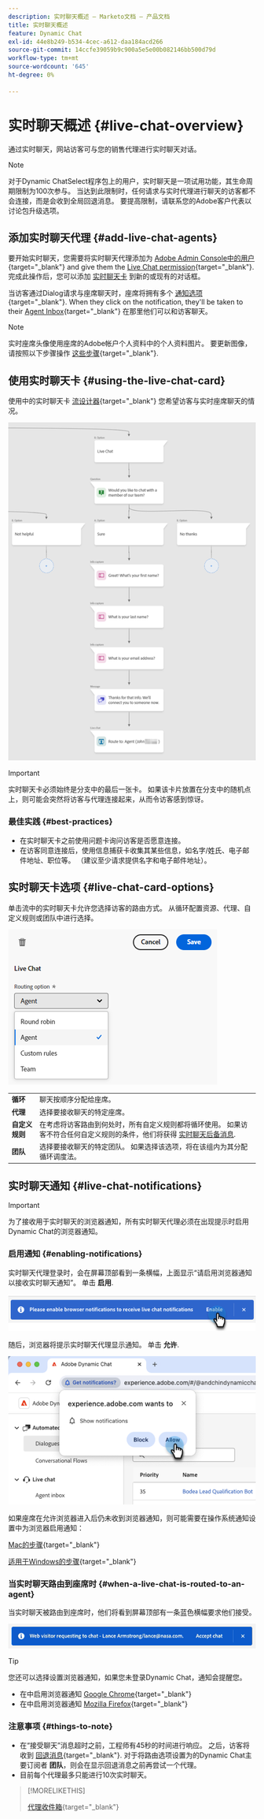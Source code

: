 ```yaml
---
description: 实时聊天概述 — Marketo文档 — 产品文档
title: 实时聊天概述
feature: Dynamic Chat
exl-id: 44e8b249-b534-4cec-a612-daa184acd266
source-git-commit: 14ccfe39059b9c900a5e5e00b082146bb500d79d
workflow-type: tm+mt
source-wordcount: '645'
ht-degree: 0%

---
```


# 实时聊天概述 {#live-chat-overview}

通过实时聊天，网站访客可与您的销售代理进行实时聊天对话。

>[!NOTE]
>
>对于Dynamic ChatSelect程序包上的用户，实时聊天是一项试用功能，其生命周期限制为100次参与。 当达到此限制时，任何请求与实时代理进行聊天的访客都不会连接，而是会收到全局回退消息。 要提高限制，请联系您的Adobe客户代表以讨论包升级选项。

## 添加实时聊天代理 {#add-live-chat-agents}

要开始实时聊天，您需要将实时聊天代理添加为 [Adobe Admin Console中的用户](/help/marketo/product-docs/demand-generation/dynamic-chat/setup-and-configuration/add-or-remove-chat-users.md#add-a-chat-user){target="_blank"} and give them the [Live Chat permission](/help/marketo/product-docs/demand-generation/dynamic-chat/setup-and-configuration/permissions.md){target="_blank"}. 完成此操作后，您可以添加 [实时聊天卡](#using-the-live-chat-card) 到新的或现有的对话框。

当访客通过Dialog请求与座席聊天时，座席将拥有多个 [通知选项](/help/marketo/product-docs/demand-generation/dynamic-chat/live-chat/agent-inbox.md#live-chat-notifications){target="_blank"}. When they click on the notification, they'll be taken to their [Agent Inbox](/help/marketo/product-docs/demand-generation/dynamic-chat/live-chat/agent-inbox.md){target="_blank"} 在那里他们可以和访客聊天。

>[!NOTE]
>
>实时座席头像使用座席的Adobe帐户个人资料中的个人资料图片。 要更新图像，请按照以下步骤操作 [这些步骤](https://helpx.adobe.com/manage-account/using/edit-adobe-account-personal-profile.html){target="_blank"}.

## 使用实时聊天卡 {#using-the-live-chat-card}

使用中的实时聊天卡 [流设计器](/help/marketo/product-docs/demand-generation/dynamic-chat/automated-chat/stream-designer.md){target="_blank"} 您希望访客与实时座席聊天的情况。

![](assets/live-chat-overview-1.png)

>[!IMPORTANT]
>
>实时聊天卡必须始终是分支中的最后一张卡。 如果该卡片放置在分支中的随机点上，则可能会突然将访客与代理连接起来，从而令访客感到惊讶。

### 最佳实践 {#best-practices}

* 在实时聊天卡之前使用问题卡询问访客是否愿意连接。
* 在访客同意连接后，使用信息捕获卡收集其某些信息，如名字/姓氏、电子邮件地址、职位等。 （建议至少请求提供名字和电子邮件地址）。

## 实时聊天卡选项 {#live-chat-card-options}

单击流中的实时聊天卡允许您选择访客的路由方式。 从循环配置资源、代理、自定义规则或团队中进行选择。

![](assets/live-chat-overview-2.png)

<table> 
 <tbody> 
  <tr> 
   <td><b>循环</b></td>
   <td>聊天按顺序分配给座席。</td>
  </tr> 
  <tr> 
   <td><b>代理</b></td>
   <td>选择要接收聊天的特定座席。</td>
  </tr>
    <tr> 
   <td><b>自定义规则</b></td>
   <td>在考虑将访客路由到何处时，所有自定义规则都将循环使用。 如果访客不符合任何自定义规则的条件，他们将获得 <a href="/help/marketo/product-docs/demand-generation/dynamic-chat/setup-and-configuration/agent-management.md#live-chat-fallback" target="_blank">实时聊天后备消息</a>.</td>
  </tr> 
  <tr> 
   <td><b>团队</b></td>
   <td>选择要接收聊天的特定团队。 如果选择该选项，将在该组内为其分配循环调度法。</td>
  </tr>
 </tbody> 
</table>

## 实时聊天通知 {#live-chat-notifications}

>[!IMPORTANT]
>
>为了接收用于实时聊天的浏览器通知，所有实时聊天代理必须在出现提示时启用Dynamic Chat的浏览器通知。

### 启用通知 {#enabling-notifications}

实时聊天代理登录时，会在屏幕顶部看到一条横幅，上面显示“请启用浏览器通知以接收实时聊天通知”。 单击 **启用**.

![](assets/live-chat-overview-4.png)

随后，浏览器将提示实时聊天代理显示通知。 单击 **允许**.

![](assets/live-chat-overview-5.png)

如果座席在允许浏览器进入后仍未收到浏览器通知，则可能需要在操作系统通知设置中为浏览器启用通知：

[Mac的步骤](https://support.apple.com/guide/mac-help/change-notifications-settings-mh40583/mac){target="_blank"}

[适用于Windows的步骤](https://support.microsoft.com/en-us/windows/change-notification-settings-in-windows-8942c744-6198-fe56-4639-34320cf9444e){target="_blank"}

### 当实时聊天路由到座席时 {#when-a-live-chat-is-routed-to-an-agent}

当实时聊天被路由到座席时，他们将看到屏幕顶部有一条蓝色横幅要求他们接受。

![](assets/live-chat-overview-3.png)

>[!TIP]
>
>您还可以选择设置浏览器通知，如果您未登录Dynamic Chat，通知会提醒您。
>
>* 在中启用浏览器通知 [Google Chrome](https://support.google.com/chrome/answer/3220216?hl=en&amp;co=GENIE.Platform%3DDesktop){target="_blank"}
>* 在中启用浏览器通知 [Mozilla Firefox](https://support.mozilla.org/en-US/kb/push-notifications-firefox){target="_blank"}

### 注意事项 {#things-to-note}

* 在“接受聊天”消息超时之前，工程师有45秒的时间进行响应。 之后，访客将收到 [回退消息](/help/marketo/product-docs/demand-generation/dynamic-chat/setup-and-configuration/agent-management.md#live-chat-fallback){target="_blank"}. 对于将路由选项设置为的Dynamic Chat主要订阅者 **团队**，则会在显示回退消息之前再尝试一个代理。
* 目前每个代理最多只能进行10次实时聊天。

>[!MORELIKETHIS]
>
>[代理收件箱](/help/marketo/product-docs/demand-generation/dynamic-chat/live-chat/agent-inbox.md){target="_blank"}
